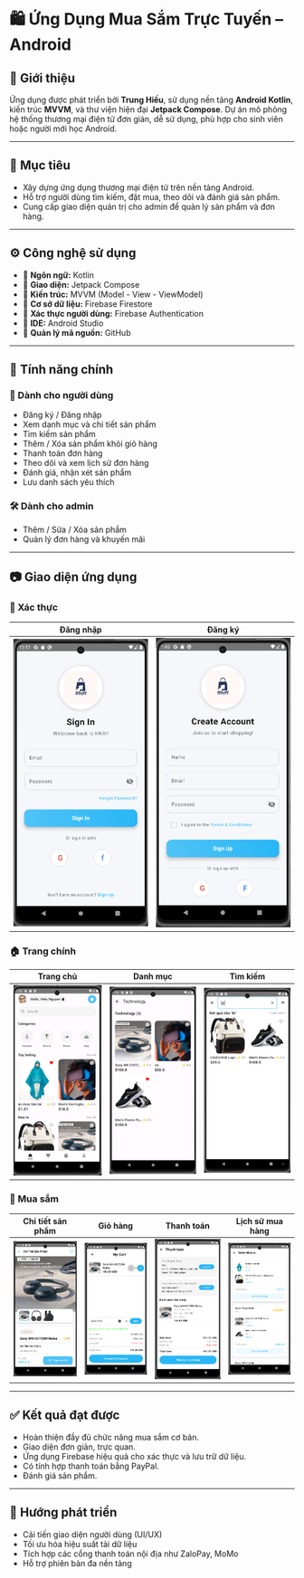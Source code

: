 # 🛍️ Ứng Dụng Mua Sắm Trực Tuyến – Android

## 📱 Giới thiệu

Ứng dụng được phát triển bởi **Trung Hiếu**, sử dụng nền tảng **Android Kotlin**, kiến trúc **MVVM**, và thư viện hiện đại **Jetpack Compose**. Dự án mô phỏng hệ thống thương mại điện tử đơn giản, dễ sử dụng, phù hợp cho sinh viên hoặc người mới học Android.

---

## 🎯 Mục tiêu

- Xây dựng ứng dụng thương mại điện tử trên nền tảng Android.
- Hỗ trợ người dùng tìm kiếm, đặt mua, theo dõi và đánh giá sản phẩm.
- Cung cấp giao diện quản trị cho admin để quản lý sản phẩm và đơn hàng.

---

## ⚙️ Công nghệ sử dụng

- 🔹 **Ngôn ngữ:** Kotlin  
- 🔹 **Giao diện:** Jetpack Compose  
- 🔹 **Kiến trúc:** MVVM (Model - View - ViewModel)  
- 🔹 **Cơ sở dữ liệu:** Firebase Firestore  
- 🔹 **Xác thực người dùng:** Firebase Authentication  
- 🔹 **IDE:** Android Studio  
- 🔹 **Quản lý mã nguồn:** GitHub

---

## 🔑 Tính năng chính

### 👤 Dành cho người dùng
- Đăng ký / Đăng nhập
- Xem danh mục và chi tiết sản phẩm
- Tìm kiếm sản phẩm
- Thêm / Xóa sản phẩm khỏi giỏ hàng
- Thanh toán đơn hàng
- Theo dõi và xem lịch sử đơn hàng
- Đánh giá, nhận xét sản phẩm
- Lưu danh sách yêu thích

### 🛠️ Dành cho admin
- Thêm / Sửa / Xóa sản phẩm
- Quản lý đơn hàng và khuyến mãi

---

## 📷 Giao diện ứng dụng

### 🔐 Xác thực
| Đăng nhập | Đăng ký |
|-----------|---------|
| ![](screenshots/slogin_screen.png) | ![](screenshots/register_screen) |

### 🏠 Trang chính
| Trang chủ | Danh mục | Tìm kiếm |
|-----------|----------|----------|
| ![](screenshots/home.png) | ![](screenshots/category.png) | ![](screenshots/search.png) |

### 🛒 Mua sắm
| Chi tiết sản phẩm | Giỏ hàng | Thanh toán | Lịch sử mua hàng |
|-------------------|----------|------------|------------------|
| ![](screenshots/detailproduct.png) | ![](screenshots/cart.png) | ![](screenshots/payment.png) | ![](screenshots/orderhistory.png) |

---

## ✅ Kết quả đạt được

- Hoàn thiện đầy đủ chức năng mua sắm cơ bản.
- Giao diện đơn giản, trực quan.
- Ứng dụng Firebase hiệu quả cho xác thực và lưu trữ dữ liệu.
- Có tính hợp thanh toán bằng PayPal.
- Đánh giá sản phẩm.

---

## 🚀 Hướng phát triển

- Cải tiến giao diện người dùng (UI/UX)
- Tối ưu hóa hiệu suất tải dữ liệu
- Tích hợp các cổng thanh toán nội địa như ZaloPay, MoMo
- Hỗ trợ phiên bản đa nền tảng 


